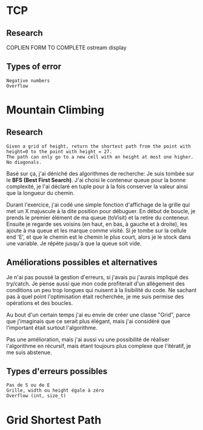 # TCP
## Research



COPLIEN FORM TO COMPLETE
ostream display

## Types of error

    Negative numbers
    Overflow

# Mountain Climbing

## Research
    Given a grid of height, return the shortest path from the point with height=0 to the point with height = 27.
    The path can only go to a new cell with an height at most one higher. No diagonals.

Basé sur ça, j'ai déniché des algorithmes de recherche: Je suis tombée sur le **BFS (Best First Search)**.
J'ai choisi le conteneur queue pour la bonne complexité, je l'ai déclaré en tuple pour à la fois conserver la valeur ainsi que la longueur du chemin.

Durant l'exercice, j'ai codé une simple fonction d'affichage de la grille qui met un X majuscule à la dite position pour débuguer.
En début de boucle, je prends le premier élément de ma queue (toVisit) et la retire du conteneur. Ensuite je regarde ses voisins (en haut, en bas, à gauche et à droite), les ajoute à ma queue et les marque comme visité.
Si je tombe sur la cellule end 'E', et que le chemin est le chemin le plus court, alors je le stock dans une variable.
Je répète jusqu'à que la queue soit vide.

## Améliorations possibles et alternatives
Je n'ai pas poussé la gestion d'erreurs, si j'avais pu j'aurais impliqué des try/catch.
Je pense aussi que mon code profiterait d'un allègement des conditions un peu trop longues qui nuisent à la lisibilité du code.
Ne sachant pas à quel point l'optimisation était recherchée, je me suis permise des opérations et des boucles.

Au bout d'un certain temps j'ai eu envie de créer une classe "Grid", parce que j'imaginais que ce serait plus élégant, mais j'ai considéré que l'important était surtout l'algorithme.

Pas une amélioration, mais j'ai aussi vu une possibilité de réaliser l'algorithme en récursif, mais étant toujours plus complexe que l'itératif, je me suis abstenue.

## Types d'erreurs possibles
    Pas de S ou de E
    Grille, width ou height égale à zéro
    Overflow (int, size_t)
# Grid Shortest Path
